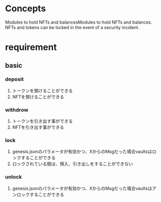 # Concepts

Modules to hold NFTs and balancesModules to hold NFTs and balances.  
NFTs and tokens can be locked in the event of a security incident.  

# requirement

## basic

### deposit
1. トークンを預けることができる
1. NFTを預けることができる

### withdrow 
1. トークンを引き出す事ができる
1. NFTを引き出す事ができる

### lock
1. genesis.jsonのパラメータが有効かつ、XからのMsgだった場合vaultsはロックすることができる
1. ロックされている間は、預入、引き出しをすることができない

### unlock
1. genesis.jsonのパラメータが有効かつ、XからのMsgだった場合vaultsはアンロックすることができる
